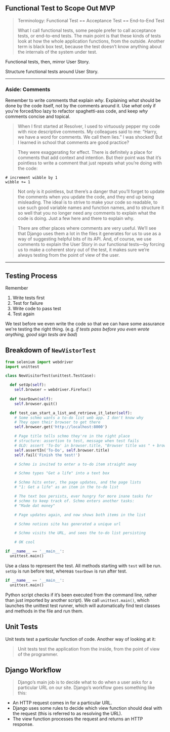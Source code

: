 ## Functional Test to Scope Out MVP

> Terminology:
> Functional Test == Acceptance Test == End-to-End Test
>
> What I call functional tests, some people prefer to call acceptance tests, or end-to-end tests. The main point is that these kinds of tests look at how the whole application functions, from the outside. Another term is black box test, because the test doesn’t know anything about the internals of the system under test.

Functional tests, then, mirror User Story.

Structure functional tests around User Story.

---

### Aside: Comments

Remember to write comments that explain _why_. Explaining _what_ should be done by the code itself, not by the comments around it. Use _what_ only if you're forced/too lazy to refactor spaghetti-ass code, and keep _why_ comments concise and topical.

> When I first started at Resolver, I used to virtuously pepper my code with nice descriptive comments. My colleagues said to me: “Harry, we have a word for comments. We call them lies.” I was shocked! But I learned in school that comments are good practice?

> They were exaggerating for effect. There is definitely a place for comments that add context and intention. But their point was that it’s pointless to write a comment that just repeats what you’re doing with the code:

```
# increment wibble by 1
wibble += 1
```

> Not only is it pointless, but there’s a danger that you’ll forget to update the comments when you update the code, and they end up being misleading. The ideal is to strive to make your code so readable, to use such good variable names and function names, and to structure it so well that you no longer need any comments to explain what the code is doing. Just a few here and there to explain why.

> There are other places where comments are very useful. We’ll see that Django uses them a lot in the files it generates for us to use as a way of suggesting helpful bits of its API. And, of course, we use comments to explain the User Story in our functional tests—​by forcing us to make a coherent story out of the test, it makes sure we’re always testing from the point of view of the user.

---

## Testing Process

Remember

1. Write tests first
2. Test for failure
3. Write code to pass test
4. Test again

We test before we even write the code so that we can have some assurance we're testing the right thing. (e.g. _if tests pass before you even wrote anything, good sign tests are bad_)

## Breakdown of `NewVistorTest`

```python
from selenium import webdriver
import unittest

class NewVisitorTest(unittest.TestCase):

  def setUp(self):
    self.browser = webdriver.Firefox()
    
  def tearDown(self):
    self.browser.quit()

  def test_can_start_a_list_and_retrieve_it_later(self):
    # Some schmo wants a to-do list web app. I don't know why
    # They open their browser to get there
    self.browser.get('http://localhost:8000')

    # Page title tells schmo they're in the right place
    # structure: assertion to test, message when test fails
    # OLD: assert 'To-Do' in browser.title, "Browser title was " + browser.title
    self.assertIn('To-Do', self.browser.title)
    self.fail('Finish the test!')

    # Schmo is invited to enter a to-do item straight away

    # Schmo types "Get a life" into a text box

    # Schmo hits enter, the page updates, and the page lists
    # "1: Get a life" as an item in the to-do list

    # The text box persists, ever hungry for more inane tasks for 
    # schmo to keep track of. Schmo enters another tasks:
    # "Made dat money"

    # Page updates again, and now shows both items in the list

    # Schmo notices site has generated a unique url

    # Schmo visits the URL, and sees the to-do list persisting

    # OK cool

if __name__ == '__main__':
  unittest.main()
```

Use a class to represent the test. All methods starting with `test` will be run. `setUp` is run before test, whereas `tearDown` is run after test.

```python
if __name__ == '__main__':
  unittest.main()
```

Python script checks if it’s been executed from the command line, rather than just imported by another script). We call `unittest.main()`, which launches the unittest test runner, which will automatically find test classes and methods in the file and run them.

## Unit Tests

Unit tests test a particular function of code. Another way of looking at it:

> Unit tests test the application from the inside, from the point of view of the programmer.

## Django Workflow

> Django’s main job is to decide what to do when a user asks for a particular URL on our site. Django’s workflow goes something like this:

  * An HTTP request comes in for a particular URL.
  * Django uses some rules to decide which view function should deal with the request (this is referred to as resolving the URL).
  * The view function processes the request and returns an HTTP response.

